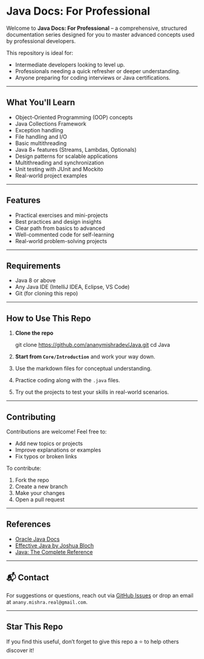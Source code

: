 # Java Docs: For Professional

Welcome to **Java Docs: For Professional** – a comprehensive, structured documentation series designed for you to master advanced concepts used by professional developers.

This repository is ideal for:
- Intermediate developers looking to level up.
- Professionals needing a quick refresher or deeper understanding.
- Anyone preparing for coding interviews or Java certifications.

---
## What You'll Learn

* Object-Oriented Programming (OOP) concepts
* Java Collections Framework
* Exception handling
* File handling and I/O
* Basic multithreading
* Java 8+ features (Streams, Lambdas, Optionals)
* Design patterns for scalable applications
* Multithreading and synchronization
* Unit testing with JUnit and Mockito
* Real-world project examples

---

## Features

* Practical exercises and mini-projects
* Best practices and design insights
* Clear path from basics to advanced
* Well-commented code for self-learning
* Real-world problem-solving projects

---

## Requirements

* Java 8 or above
* Any Java IDE (IntelliJ IDEA, Eclipse, VS Code)
* Git (for cloning this repo)

---

## How to Use This Repo

1. **Clone the repo**

   git clone https://github.com/ananymishradev/Java.git
   cd Java
  

2. **Start from `Core/Introduction`** and work your way down.

3. Use the markdown files for conceptual understanding.

4. Practice coding along with the `.java` files.

5. Try out the projects to test your skills in real-world scenarios.
---

## Contributing

Contributions are welcome! Feel free to:

* Add new topics or projects
* Improve explanations or examples
* Fix typos or broken links

To contribute:

1. Fork the repo
2. Create a new branch
3. Make your changes
4. Open a pull request

---

## References

* [Oracle Java Docs](https://docs.oracle.com/en/java/)
* [Effective Java by Joshua Bloch](https://amzn.to/3aV5FXA)
* [Java: The Complete Reference](https://amzn.to/3m3g2h3)

---

## 📬 Contact

For suggestions or questions, reach out via [GitHub Issues](https://github.com/ananymishradev/Java/issues) or drop an email at `anany.mishra.real@gmail.com`.

---

## Star This Repo

If you find this useful, don’t forget to give this repo a ⭐ to help others discover it!

